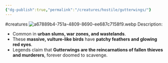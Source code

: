 ```yaml
---
{"dg-publish":true,"permalink":"/creatures/hostile/gutterwings/"}
---
```


#creatures
![a67889b4-751a-4809-8690-ee687c7158f9.webp](/img/user/a67889b4-751a-4809-8690-ee687c7158f9.webp)
Description:
- Common in **urban slums, war zones, and wastelands**.
- These **massive, vulture-like birds** have **patchy feathers and glowing red eyes**.
- Legends claim that **Gutterwings are the reincarnations of fallen thieves and murderers**, forever doomed to scavenge.